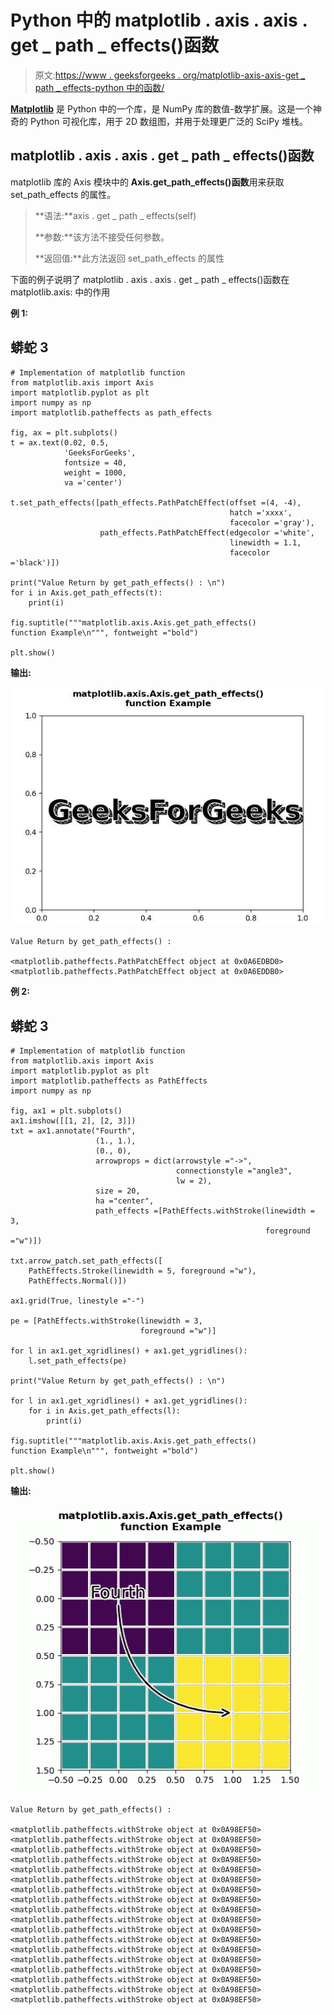 # Python 中的 matplotlib . axis . axis . get _ path _ effects()函数

> 原文:[https://www . geeksforgeeks . org/matplotlib-axis-axis-get _ path _ effects-python 中的函数/](https://www.geeksforgeeks.org/matplotlib-axis-axis-get_path_effects-function-in-python/)

[**Matplotlib**](https://www.geeksforgeeks.org/python-introduction-matplotlib/) 是 Python 中的一个库，是 NumPy 库的数值-数学扩展。这是一个神奇的 Python 可视化库，用于 2D 数组图，并用于处理更广泛的 SciPy 堆栈。

## matplotlib . axis . axis . get _ path _ effects()函数

matplotlib 库的 Axis 模块中的 **Axis.get_path_effects()函数**用来获取 set_path_effects 的属性。

> **语法:**axis . get _ path _ effects(self)
> 
> **参数:**该方法不接受任何参数。
> 
> **返回值:**此方法返回 set_path_effects 的属性

下面的例子说明了 matplotlib . axis . axis . get _ path _ effects()函数在 matplotlib.axis:
中的作用

**例 1:**

## 蟒蛇 3

```
# Implementation of matplotlib function
from matplotlib.axis import Axis
import matplotlib.pyplot as plt  
import numpy as np  
import matplotlib.patheffects as path_effects  

fig, ax = plt.subplots()  
t = ax.text(0.02, 0.5,  
            'GeeksForGeeks',   
            fontsize = 40,  
            weight = 1000,   
            va ='center')  

t.set_path_effects([path_effects.PathPatchEffect(offset =(4, -4),   
                                                 hatch ='xxxx',  
                                                 facecolor ='gray'),  
                    path_effects.PathPatchEffect(edgecolor ='white',  
                                                 linewidth = 1.1,  
                                                 facecolor ='black')])  

print("Value Return by get_path_effects() : \n")  
for i in Axis.get_path_effects(t):  
    print(i)  

fig.suptitle("""matplotlib.axis.Axis.get_path_effects()
function Example\n""", fontweight ="bold")  

plt.show()
```

**输出:**

![](img/b02598560311fa2feef99174c745f4b3.png)

```
Value Return by get_path_effects() : 

<matplotlib.patheffects.PathPatchEffect object at 0x0A6EDBD0>
<matplotlib.patheffects.PathPatchEffect object at 0x0A6EDDB0>

```

**例 2:**

## 蟒蛇 3

```
# Implementation of matplotlib function
from matplotlib.axis import Axis
import matplotlib.pyplot as plt  
import matplotlib.patheffects as PathEffects  
import numpy as np  

fig, ax1 = plt.subplots()  
ax1.imshow([[1, 2], [2, 3]])  
txt = ax1.annotate("Fourth",  
                   (1., 1.),   
                   (0., 0),  
                   arrowprops = dict(arrowstyle ="->",  
                                     connectionstyle ="angle3", 
                                     lw = 2),  
                   size = 20,   
                   ha ="center",   
                   path_effects =[PathEffects.withStroke(linewidth = 3,  
                                                         foreground ="w")])  

txt.arrow_patch.set_path_effects([  
    PathEffects.Stroke(linewidth = 5, foreground ="w"),  
    PathEffects.Normal()])  

ax1.grid(True, linestyle ="-")  

pe = [PathEffects.withStroke(linewidth = 3,  
                             foreground ="w")]  

for l in ax1.get_xgridlines() + ax1.get_ygridlines():  
    l.set_path_effects(pe)  

print("Value Return by get_path_effects() : \n")  

for l in ax1.get_xgridlines() + ax1.get_ygridlines():  
    for i in Axis.get_path_effects(l): 
        print(i)  

fig.suptitle("""matplotlib.axis.Axis.get_path_effects()
function Example\n""", fontweight ="bold")  

plt.show()
```

**输出:**

![](img/0966fa198159720fa88470dfe06402e3.png)

```
Value Return by get_path_effects() : 

<matplotlib.patheffects.withStroke object at 0x0A98EF50>
<matplotlib.patheffects.withStroke object at 0x0A98EF50>
<matplotlib.patheffects.withStroke object at 0x0A98EF50>
<matplotlib.patheffects.withStroke object at 0x0A98EF50>
<matplotlib.patheffects.withStroke object at 0x0A98EF50>
<matplotlib.patheffects.withStroke object at 0x0A98EF50>
<matplotlib.patheffects.withStroke object at 0x0A98EF50>
<matplotlib.patheffects.withStroke object at 0x0A98EF50>
<matplotlib.patheffects.withStroke object at 0x0A98EF50>
<matplotlib.patheffects.withStroke object at 0x0A98EF50>
<matplotlib.patheffects.withStroke object at 0x0A98EF50>
<matplotlib.patheffects.withStroke object at 0x0A98EF50>
<matplotlib.patheffects.withStroke object at 0x0A98EF50>
<matplotlib.patheffects.withStroke object at 0x0A98EF50>
<matplotlib.patheffects.withStroke object at 0x0A98EF50>
<matplotlib.patheffects.withStroke object at 0x0A98EF50>
<matplotlib.patheffects.withStroke object at 0x0A98EF50>
<matplotlib.patheffects.withStroke object at 0x0A98EF50>

```